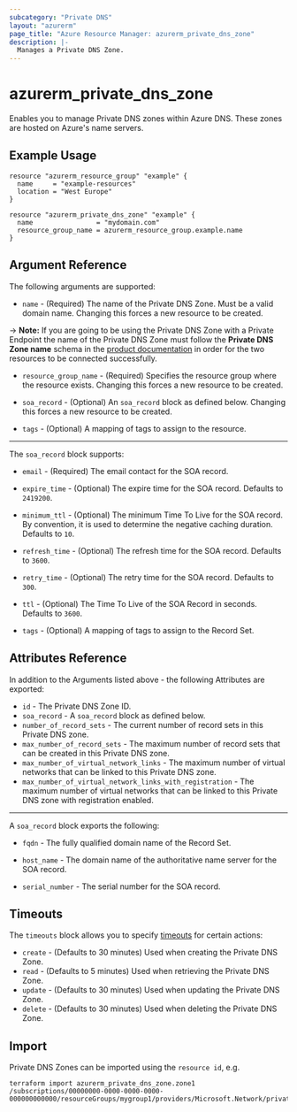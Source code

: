 ```yaml
---
subcategory: "Private DNS"
layout: "azurerm"
page_title: "Azure Resource Manager: azurerm_private_dns_zone"
description: |-
  Manages a Private DNS Zone.
---
```


# azurerm_private_dns_zone

Enables you to manage Private DNS zones within Azure DNS. These zones are hosted on Azure's name servers.

## Example Usage

```hcl
resource "azurerm_resource_group" "example" {
  name     = "example-resources"
  location = "West Europe"
}

resource "azurerm_private_dns_zone" "example" {
  name                = "mydomain.com"
  resource_group_name = azurerm_resource_group.example.name
}
```

## Argument Reference

The following arguments are supported:

* `name` - (Required) The name of the Private DNS Zone. Must be a valid domain name. Changing this forces a new resource to be created.

-> **Note:** If you are going to be using the Private DNS Zone with a Private Endpoint the name of the Private DNS Zone must follow the **Private DNS Zone name** schema in the [product documentation](https://docs.microsoft.com/azure/private-link/private-endpoint-dns#virtual-network-and-on-premises-workloads-using-a-dns-forwarder) in order for the two resources to be connected successfully.

* `resource_group_name` - (Required) Specifies the resource group where the resource exists. Changing this forces a new resource to be created.

* `soa_record` - (Optional) An `soa_record` block as defined below. Changing this forces a new resource to be created.

* `tags` - (Optional) A mapping of tags to assign to the resource.

---

The `soa_record` block supports:

* `email` - (Required) The email contact for the SOA record.

* `expire_time` - (Optional) The expire time for the SOA record. Defaults to `2419200`.

* `minimum_ttl` - (Optional) The minimum Time To Live for the SOA record. By convention, it is used to determine the negative caching duration. Defaults to `10`.

* `refresh_time` - (Optional) The refresh time for the SOA record. Defaults to `3600`.

* `retry_time` - (Optional) The retry time for the SOA record. Defaults to `300`.

* `ttl` - (Optional) The Time To Live of the SOA Record in seconds. Defaults to `3600`.

* `tags` - (Optional) A mapping of tags to assign to the Record Set.

## Attributes Reference

In addition to the Arguments listed above - the following Attributes are exported:

* `id` - The Private DNS Zone ID.
* `soa_record` - A `soa_record` block as defined below.
* `number_of_record_sets` - The current number of record sets in this Private DNS zone.
* `max_number_of_record_sets` - The maximum number of record sets that can be created in this Private DNS zone.
* `max_number_of_virtual_network_links` - The maximum number of virtual networks that can be linked to this Private DNS zone.
* `max_number_of_virtual_network_links_with_registration` - The maximum number of virtual networks that can be linked to this Private DNS zone with registration enabled.

---

A `soa_record` block exports the following:

* `fqdn` - The fully qualified domain name of the Record Set.

* `host_name` - The domain name of the authoritative name server for the SOA record.

* `serial_number` - The serial number for the SOA record.

## Timeouts

The `timeouts` block allows you to specify [timeouts](https://www.terraform.io/language/resources/syntax#operation-timeouts) for certain actions:

* `create` - (Defaults to 30 minutes) Used when creating the Private DNS Zone.
* `read` - (Defaults to 5 minutes) Used when retrieving the Private DNS Zone.
* `update` - (Defaults to 30 minutes) Used when updating the Private DNS Zone.
* `delete` - (Defaults to 30 minutes) Used when deleting the Private DNS Zone.

## Import

Private DNS Zones can be imported using the `resource id`, e.g.

```shell
terraform import azurerm_private_dns_zone.zone1 /subscriptions/00000000-0000-0000-0000-000000000000/resourceGroups/mygroup1/providers/Microsoft.Network/privateDnsZones/zone1
```
